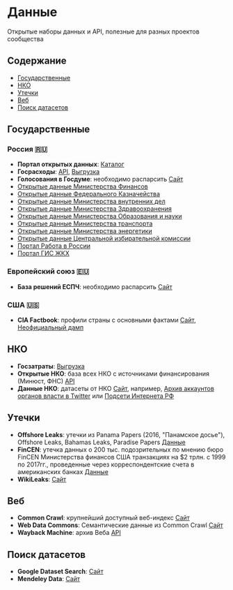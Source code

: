 # Данные
Открытые наборы данных и API, полезные для разных проектов сообщества

## Содержание
* [Государственные](#государственные)
* [НКО](#нко)
* [Утечки](#утечки)
* [Веб](#веб)
* [Поиск датасетов](#поиск-датасетов)

## Государственные

### Россия 🇷🇺
* **Портал открытых данных**: [Каталог](https://data.gov.ru/)
* **Госрасходы**: [API](https://spending.gov.ru/pages/devs_api/), [Выгрузка](https://spending.gov.ru/devs/opendata/)  
* **Голосования в Госдуме**: необходимо распарсить [Сайт](http://vote.duma.gov.ru/)
* [Открытые данные Министерства Финансов](http://minfin.ru/opendata/)
* [Открытые данные Федерального Казначейства](http://www.roskazna.ru/opendata/)
* [Открытые данные Министерства внутренних дел](https://mvd.ru/opendata)
* [Открытые данные Министерства Здравоохранения](https://www.rosminzdrav.ru/opendata)
* [Открытые данные Министерства Образования и науки](http://opendata.mon.gov.ru)
* [Открытые данные Министерства транспорта](http://www.mintrans.ru/opendata/)
* [Открытые данные Министерства энергетики](http://minenergo.gov.ru/opendata)
* [Открытые данные Центральной избирательной комиссии](http://cikrf.ru/opendata/)
* [Портал Работа в России](https://trudvsem.ru/opendata)
* [Портал ГИС ЖКХ](https://dom.gosuslugi.ru/#!/open-data)


### Европейский союз 🇪🇺
* **База решений ЕСПЧ**: необходимо распарсить [Сайт](https://hudoc.echr.coe.int/eng#{%22respondent%22:[%22RUS%22],%22documentcollectionid2%22:[%22GRANDCHAMBER%22,%22CHAMBER%22]})

### США 🇺🇸
* **CIA Factbook**: профили страны с основными фактами [Сайт](https://www.cia.gov/the-world-factbook/countries/russia), [Неофициальный дамп](https://github.com/factbook/factbook.json)

## НКО
* **Госзатраты**: [Выгрузка](https://bulk.clearspending.ru)
* **Открытые НКО**: база всех НКО с источниками финансирования (Минюст, ФНС) [API](https://openngo.ru/opendata/)
* **Данные НКО**: датасеты от НКО [Сайт](http://ngodata.ru), например, [Архив аккаунтов органов власти в Twitter](http://ngodata.ru/dataset/govtwitters) или [Подсети Интернета РФ](http://ngodata.ru/dataset/rusasn)

## Утечки
* **Offshore Leaks**: утечки из Panama Papers (2016, "Панамское досье"), Offshore Leaks, Bahamas Leaks, Paradise Papers [Данные](https://offshoreleaks.icij.org/pages/database)
* **FinCEN**: утечка данных о 200 тыс. подозрительных по мнению бюро FinCEN Министерства финансов США транзакциях на $2 трлн. с 1999 по 2017гг., проведенные через корреспондентские счета в американских банках [Данные](https://www.icij.org/investigations/fincen-files/download-fincen-files-transaction-data/)
* **WikiLeaks**: [Сайт](https://wikileaks.org/)

## Веб

* **Common Crawl**: крупнейший доступный веб-индекс [Сайт](https://commoncrawl.org/)
* **Web Data Commons**: Семантические данные из Common Crawl [Сайт](http://webdatacommons.org/)
* **Wayback Machine**: архив Веба [API](https://archive.org/help/wayback_api.php)

## Поиск датасетов
* **Google Dataset Search**: [Сайт](https://datasetsearch.research.google.com/)
* **Mendeley Data**: [Сайт](https://data.mendeley.com)
